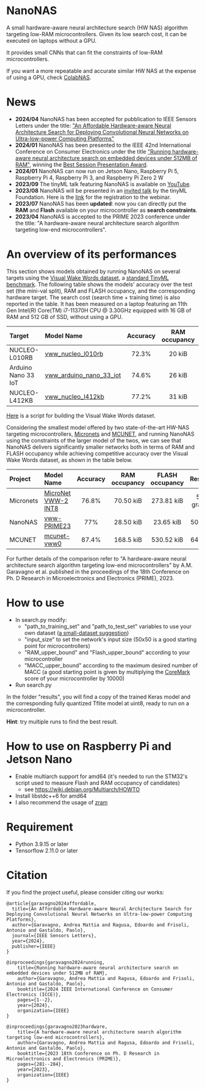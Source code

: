 # NanoNAS
A small hardware-aware neural architecture search (HW NAS) algorithm targeting low-RAM microcontrollers. Given its low search cost, it can be executed on laptops without a GPU.

It provides small CNNs that can fit the constraints of low-RAM microcontrollers. 

If you want a more repeatable and accurate similar HW NAS at the expense of using a GPU, check [ColabNAS](https://github.com/AndreaMattiaGaravagno/ColabNAS).

# News
* **2024/04** NanoNAS has been accepted for pubblication to IEEE Sensors Letters under the title: ["An Affordable Hardware-aware Neural Architecture Search for Deploying Convolutional Neural Networks on Ultra-low-power Computing Platforms"](https://ieeexplore.ieee.org/document/10496186)
* **2024/01** NanoNAS has been presented to the IEEE 42nd International Conference on Consumer Electronics under the title ["Running hardware-aware neural architecture search on embedded devices under 512MB of RAM"](https://ieeexplore.ieee.org/document/10444268), winning the [Best Session Presentation Award](https://icce.org/2024/awards/).
* **2024/01** NanoNAS can now run on Jetson Nano, Raspberry Pi 5, Raspberry Pi 4, Raspberry Pi 3, and Raspberry Pi Zero 2 W
* **2023/09** The tinyML talk featuring NanoNAS is available on [YouTube](https://www.youtube.com/watch?v=syY4mwSeC6Q).
* **2023/08** NanoNAS will be presented in an [invited talk](https://www.tinyml.org/event/tinyml-talks-a-hardware-aware-neural-architecture-search-algorithm-targeting-ultra-low-power-microcontrollers) by the tinyML Foundation. Here is the [link](https://us02web.zoom.us/webinar/register/2216905294136/WN_fQRnR2SuQzuEAqhvO-AWeg#/registration) for the registration to the webinar.
* **2023/07** NanoNAS has been **updated**: now you can directly put the **RAM** and **Flash** available on your microcontroller as **search constraints**.
* **2023/04** NanoNAS is accepted to the PRIME 2023 conference under the title: "A hardware-aware neural architecture search algorithm targeting low-end microcontrollers".

# An overview of its performances

This section shows models obtained by running NanoNAS on several targets using the [Visual Wake Words dataset](https://arxiv.org/abs/1906.05721), a [standard TinyML benchmark](https://arxiv.org/abs/2003.04821). The following table shows the models' accuracy over the test set (the mini-val split), RAM and FLASH occupancy, and the corresponding hardware target. The search cost (search time + training time) is also reported in the table. It has been measured on a laptop featuring an 11th Gen Intel(R) Core(TM) i7-11370H CPU @ 3.30GHz equipped with 16 GB of RAM and 512 GB of SSD, without using a GPU.

| Target              | Model Name              | Accuracy | RAM occupancy | FLASH occupancy | Resolution   | Search Cost | GPU   |
| :---                |    :---                 |  :---:   |     :---:     |     :---:       |    :---:     |    :---:    | :---: |
| NUCLEO-L010RB       | [vww_nucleo_l010rb](https://github.com/AndreaMattiaGaravagno/NanoNAS/blob/main/Models/performance_overview/vww_nucleo_l010rb.tflite)       | 72.3%    |    20 kiB     |     10.66 kiB   |    50x50 rgb |    1:50h    | no    |
| Arduino Nano 33 IoT | [vww_arduino_nano_33_iot](https://github.com/AndreaMattiaGaravagno/NanoNAS/blob/main/Models/performance_overview/vww_arduino_nano_33_iot.tflite) | 74.6%    |    26 kiB     |     19.73 kiB   |    50x50 rgb |    2:01h    | no    |
| NUCLEO-L412KB       | [vww_nucleo_l412kb](https://github.com/AndreaMattiaGaravagno/NanoNAS/blob/main/Models/performance_overview/vww_nucleo_l412kb.tflite)       | 77.2%    |    31 kiB     |     28.48 kiB   |    50x50 rgb |    3:53h    | no    |

[Here](https://github.com/AndreaMattiaGaravagno/NanoNAS/blob/main/Models/PRIME23/build_visual_wake_words_dataset.py) is a script for building the Visual Wake Words dataset.

Considering the smallest model offered by two state-of-the-art HW-NAS targeting microcontrollers, [Micronets](https://arxiv.org/pdf/2010.11267.pdf) and [MCUNET](https://arxiv.org/abs/2007.10319), and running NanoNAS using the constraints of the larger model of the twos, we can see that NanoNAS delivers significantly smaller networks both in terms of RAM and FLASH occupancy while achieving competitive accuracy over the Visual Wake Words dataset, as shown in the table below.

| Project   | Model Name          | Accuracy | RAM occupancy | FLASH occupancy | Resolution      | Search Cost | GPU   |
| :---      |  :---               |  :---:   |     :---:     |      :---:      |   :---:         |    :---:    | :---: |
| Micronets | [MicroNet VWW-2 INT8](https://github.com/ARM-software/ML-zoo/tree/master/models/visual_wake_words/micronet_vww2/tflite_int8) | 76.8%    | 70.50 kiB     | 273.81 kiB      | 50x50 grayscale |     n/a     | yes   |
| NanoNAS   | [vww-PRIME23](https://github.com/AndreaMattiaGaravagno/NanoNAS/blob/main/Models/PRIME23/visual_wake_words.tflite)          | 77%      | 28.50 kiB     | 23.65 kiB       | 50x50 rgb       |    3:37h    | no    |
| MCUNET    | [mcunet-vww0](https://github.com/mit-han-lab/mcunet)         | 87.4%    | 168.5 kiB     | 530.52 kiB      | 64x64 rgb       |    300h     | yes   |

For further details of the comparison refer to "A hardware-aware neural architecture search algorithm targeting low-end microcontrollers" by A.M. Garavagno et al. published in the proceedings of the 18th Conference on Ph. D Research in Microelectronics and Electronics (PRIME), 2023.

# How to use

* In search.py modify: 
  * "path_to_training_set" and "path_to_test_set" variables to use your own dataset ([a small-dataset suggestion](https://www.kaggle.com/datasets/hasnainjaved/melanoma-skin-cancer-dataset-of-10000-images?resource=download))
  * "input_size" to set the network's input size (50x50 is a good starting point for microcontrollers)
  * "RAM_upper_bound" and "Flash_upper_bound" according to your microcontroller
  * "MACC_upper_bound" according to the maximum desired number of MACC (a good starting point is given by multiplying the [CoreMark](https://www.eembc.org/coremark/) score of your microcontroller by 10000)
* Run search.py

In the folder "results", you will find a copy of the trained Keras model and the corresponding fully quantized Tflite model at uint8, ready to run on a microcontroller.

**Hint**: try multiple runs to find the best result.

# How to use on Raspberry Pi and Jetson Nano

* Enable multiarch support for amd64 (it's needed to run the STM32's script used to measure Flash and RAM occupancy of candidates)
  * see https://wiki.debian.org/Multiarch/HOWTO
* Install libstdc++6 for amd64
* I also recommend the usage of [zram](https://wiki.debian.org/ZRam) 

# Requirement
* Python 3.9.15 or later
* Tensorflow 2.11.0 or later 

# Citation
If you find the project useful, please consider citing our works:

    @article{garavagno2024affordable,
      title={An Affordable Hardware-aware Neural Architecture Search for Deploying Convolutional Neural Networks on Ultra-low-power Computing Platforms},
      author={Garavagno, Andrea Mattia and Ragusa, Edoardo and Frisoli, Antonio and Gastaldo, Paolo},
      journal={IEEE Sensors Letters},
      year={2024},
      publisher={IEEE}
    }

    @inproceedings{garavagno2024running,
        title={Running hardware-aware neural architecture search on embedded devices under 512MB of RAM},
        author={Garavagno, Andrea Mattia and Ragusa, Edoardo and Frisoli, Antonio and Gastaldo, Paolo},
        booktitle={2024 IEEE International Conference on Consumer Electronics (ICCE)},
        pages={1--2},
        year={2024},
        organization={IEEE}
    }

    @inproceedings{garavagno2023hardware,
        title={A hardware-aware neural architecture search algorithm targeting low-end microcontrollers},
        author={Garavagno, Andrea Mattia and Ragusa, Edoardo and Frisoli, Antonio and Gastaldo, Paolo},
        booktitle={2023 18th Conference on Ph. D Research in Microelectronics and Electronics (PRIME)},
        pages={281--284},
        year={2023},
        organization={IEEE}
    }

